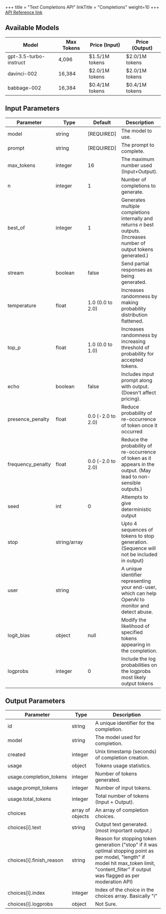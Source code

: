 +++
title = "Text Completions API"
linkTitle = "Completions"
weight=10
+++
[API Reference link](https://platform.openai.com/docs/api-reference/completions/create)
## Available Models
| Model                     | Max Tokens | Price (Input)  | Price (Output) |
| -----------               | ---------- | ---            | ---            |
| gpt-3.5-turbo-instruct    | 4,096      | $1.5/1M tokens | $2.0/1M tokens |
| davinci-002               | 16,384     | $2.0/1M tokens | $2.0/1M tokens |
| babbage-002               | 16,384     | $0.4/1M tokens | $0.4/1M tokens |
## Input Parameters
| Parameter  | Type   | Default     | Description                                |
| ---------  | ----   | -------     | ---------------                            |
| model      | string | [REQUIRED]  | The model to use.                          |
| prompt     | string | [REQUIRED]  | The prompt to complete.                    |
| max_tokens | integer    | 16          | The maximum number used (Input+Output).    |
| n          | integer    | 1           | Number of completions to generate.         |
| best_of | integer | 1 | Generates multiple completions internally and returns *n* best outputs. (Increases number of output tokens generated.) |
| stream     | boolean| false       | Send partial responses as being generated. |
| temperature| float  | 1.0 (0.0 to 2.0)   | Increases randomness by making probability distribution flattened.|
| top_p | float | 1.0 (0.0 to 1.0) | Increases randomness by increasing threshold of probability for accepted tokens. |
| echo       | boolean| false       | Includes input prompt along with output. (Doesn't affect pricing).
| presence_penalty | float | 0.0 (-2.0 to 2.0) | Reduce probability of re-occurrence of token once it occurred| 
| frequency_penalty | float | 0.0 (-2.0 to 2.0) | Reduce the probability of re-occurrence of token as it appears in the output. (May lead to non-sensible outputs.)|
| seed | int | 0 | Attempts to give deterministic output |
| stop | string/array | | Upto 4 sequences of tokens to stop generation. (Sequence will not be included in output) |
| user | string | | A unique identifier representing your end-user, which can help OpenAI to monitor and detect abuse.|1
| logit_bias | object | null | Modify the likelihood of specified tokens appearing in the completion. |
| logprobs | integer | 0 | Include the log probabilities on the logprobs most likely output tokens 
## Output Parameters
| Parameter   | Type   | Description                                      |
| ---------   | ----   | ---------------                                  |
| id          | string | A unique identifier for the completion.          |
| model       | string | The model used for completion.                   |
| created     | integer| Unix timestamp (seconds) of completion creation. |
| usage       | object | Tokens usage statistics.                         |
| usage.completion_tokens | integer | Number of tokens generated.         |
| usage.prompt_tokens | integer | Number of input tokens.                 |
| usage.total_tokens | integer | Total number of tokens (Input + Output). |
| choices | array of objects | An array of completion choices.                       |
| choices[i].text | string | Output text generated. (most important output.) |
| choices[i].finish_reason | string | Reason for stopping token generation ("stop" if it was optimal stopping point as per model, "length" if model hit max_token limit, "content_filter" if output was flagged as per moderation API) |
| choices[i].index | integer | Index of the choice in the choices array. Basically "i" |
| choices[i].logprobs | object | Not Sure. |
